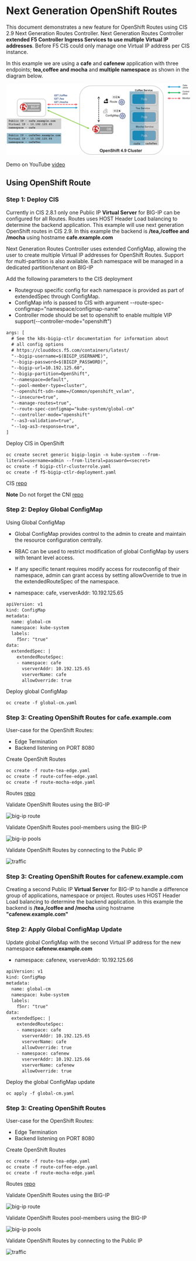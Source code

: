 # Next Generation OpenShift Routes 

This document demonstrates a new feature for OpenShift Routes using CIS 2.9 Next Generation Routes Controller. Next Generation Routes Controller **extended F5 Controller Ingress Services to use multiple Virtual IP addresses**. Before F5 CIS could only manage one Virtual IP address per CIS instance. 

In this example we are using a **cafe** and **cafenew** application with three endpoints; **tea,coffee and mocha** and **multiple namespace** as shown in the diagram below. 

![architecture](https://github.com/mdditt2000/openshift-4-9/blob/main/next-gen-routes/diagram/2022-06-06_15-57-24.png)

Demo on YouTube [video]()

## Using OpenShift Route

### Step 1: Deploy CIS

Currently in CIS 2.8.1 only one Public IP **Virtual Server** for BIG-IP can be configured for all Routes. Routes uses HOST Header Load balancing to determine the backend application. This example will use next generation OpenShift routes in CIS 2.9. In this example the backend is **/tea,/coffee and /mocha** using hostname **cafe.example.com**

Next Generation Routes Controller uses extended ConfigMap, allowing the user to create multiple Virtual IP addresses for OpenShift Routes. Support for multi-partition is also available. Each namespace will be managed in a dedicated partition/tenant on BIG-IP

Add the following parameters to the CIS deployment

* Routegroup specific config for each namespace is provided as part of extendedSpec through ConfigMap.
* ConfigMap info is passed to CIS with argument --route-spec-configmap="namespace/configmap-name"
* Controller mode should be set to openshift to enable multiple VIP support(--controller-mode="openshift")

```
args: [
  # See the k8s-bigip-ctlr documentation for information about
  # all config options
  # https://clouddocs.f5.com/containers/latest/
  "--bigip-username=$(BIGIP_USERNAME)",
  "--bigip-password=$(BIGIP_PASSWORD)",
  "--bigip-url=10.192.125.60",
  "--bigip-partition=OpenShift",
  "--namespace=default",
  "--pool-member-type=cluster",
  "--openshift-sdn-name=/Common/openshift_vxlan",
  "--insecure=true",
  "--manage-routes=true",
  "--route-spec-configmap="kube-system/global-cm"
  "--controller-mode="openshift"
  "--as3-validation=true",
  "--log-as3-response=true",
]
```

Deploy CIS in OpenShift

```
oc create secret generic bigip-login -n kube-system --from-literal=username=admin --from-literal=password=<secret>
oc create -f bigip-ctlr-clusterrole.yaml
oc create -f f5-bigip-ctlr-deployment.yaml
```

CIS [repo](https://github.com/mdditt2000/openshift-4-9/tree/main/next-gen-routes/multi-vip/cis)

**Note** Do not forget the CNI [repo](https://github.com/mdditt2000/openshift-4-9/tree/main/next-gen-routes/multi-vip/cni)

### Step 2: Deploy Global ConfigMap

Using Global ConfigMap

* Global ConfigMap provides control to the admin to create and maintain the resource configuration centrally.
* RBAC can be used to restrict modification of global ConfigMap by users with tenant level access.
* If any specific tenant requires modify access for routeconfig of their namespace, admin can grant access by setting allowOverride to true in the extendedRouteSpec of the namespace.

* namespace: cafe, vserverAddr: 10.192.125.65

```
apiVersion: v1
kind: ConfigMap
metadata:
  name: global-cm
  namespace: kube-system
  labels:
    f5nr: "true"
data:
  extendedSpec: |
    extendedRouteSpec:
    - namespace: cafe
      vserverAddr: 10.192.125.65
      vserverName: cafe
      allowOverride: true
```

Deploy global ConfigMap

```
oc create -f global-cm.yaml
```

### Step 3: Creating OpenShift Routes for cafe.example.com

User-case for the OpenShift Routes:

- Edge Termination
- Backend listening on PORT 8080

Create OpenShift Routes

```
oc create -f route-tea-edge.yaml
oc create -f route-coffee-edge.yaml
oc create -f route-mocha-edge.yaml
```

Routes [repo](https://github.com/mdditt2000/openshift-4-9/tree/main/next-gen-routes/multi-vip/ocp-route/cafe/secure)

Validate OpenShift Routes using the BIG-IP

![big-ip route]()

Validate OpenShift Routes pool-members using the BIG-IP

![big-ip pools]()

Validate OpenShift Routes by connecting to the Public IP

![traffic]()

### Step 3: Creating OpenShift Routes for cafenew.example.com

Creating a second Public IP **Virtual Server** for BIG-IP to handle a difference group of applications, namespace or project. Routes uses HOST Header Load balancing to determine the backend application. In this example the backend is **/tea,/coffee and /mocha** using hostname **"cafenew.example.com"**

### Step 2: Apply Global ConfigMap Update

Update global ConfigMap with the second Virtual IP address for the new namespace **cafenew.example.com**

* namespace: cafenew, vserverAddr: 10.192.125.66

```
apiVersion: v1
kind: ConfigMap
metadata:
  name: global-cm
  namespace: kube-system
  labels:
    f5nr: "true"
data:
  extendedSpec: |
    extendedRouteSpec:
    - namespace: cafe
      vserverAddr: 10.192.125.65
      vserverName: cafe
      allowOverride: true
    - namespace: cafenew
      vserverAddr: 10.192.125.66
      vserverName: cafenew
      allowOverride: true
```

Deploy the global ConfigMap update

```
oc apply -f global-cm.yaml
```

### Step 3: Creating OpenShift Routes

User-case for the OpenShift Routes:

- Edge Termination
- Backend listening on PORT 8080

Create OpenShift Routes

```
oc create -f route-tea-edge.yaml
oc create -f route-coffee-edge.yaml
oc create -f route-mocha-edge.yaml
```

Routes [repo](https://github.com/mdditt2000/openshift-4-9/tree/main/next-gen-routes/multi-vip/ocp-route/cafenew/secure)

Validate OpenShift Routes using the BIG-IP

![big-ip route]()

Validate OpenShift Routes pool-members using the BIG-IP

![big-ip pools]()

Validate OpenShift Routes by connecting to the Public IP

![traffic]()